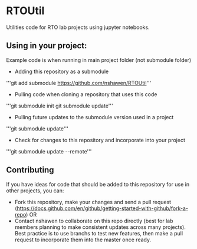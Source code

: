 # RTOUtil

Utilities code for RTO lab projects using jupyter notebooks.

## Using in your project:

Example code is when running in main project folder (not submodule folder)

* Adding this repository as a submodule

'''git add submodule https://github.com/nshawen/RTOUtil'''

* Pulling code when cloning a repository that uses this code

'''git submodule init
git submodule update'''

* Pulling future updates to the submodule version used in a project

'''git submodule update'''

* Check for changes to this repository and incorporate into your project

'''git submodule update --remote'''

## Contributing

If you have ideas for code that should be added to this repository for use in other projects, you can:

* Fork this repository, make your changes and send a pull request (https://docs.github.com/en/github/getting-started-with-github/fork-a-repo)
OR
* Contact nshawen to collaborate on this repo directly (best for lab members planning to make consistent updates across many projects). Best practice is to use branchs to test new features, then make a pull request to incorporate them into the master once ready.

